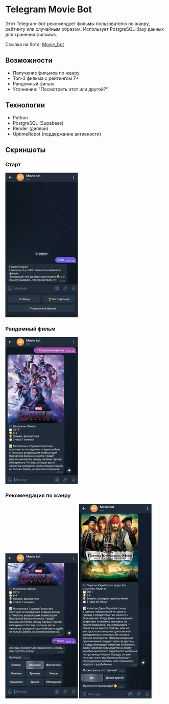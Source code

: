 # Telegram Movie Bot

Этот Telegram-бот рекомендует фильмы пользователю по жанру, рейтингу или случайным образом. Использует PostgreSQL-базу данных для хранения фильмов.

Ссылка на бота: [Movie_bot](https://t.me/Good7MovieBot)

## Возможности

- Получение фильмов по жанру
- Топ-3 фильма с рейтингом 7+
- Рандомный фильм
- Уточнение: "Посмотреть этот или другой?"

## Технологии

- Python
- PostgreSQL (Supabase)
- Render (деплой)
- UptimeRobot (поддержание активности)

## Скриншоты

<h3>Старт</h3>
<img src="images/start.jpg" width="45%">

<h3>Рандомный фильм</h3>
<img src="images/random_movie.jpg" width="45%">

<h3>Рекомендация по жанру</h3>
<img src="images/choose_genre.jpg" width="45%">

<img src="images/genre_movie.jpg" width="45%">